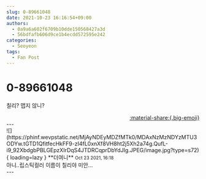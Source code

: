 ```yaml
---
slug: 0-89661048
date: 2021-10-23 16:16:54+09:00
authors:
  - 0a9a6a602f6709b10dde150568427a3d
  - 56bdfafb606d9ce1b4ecdd572595e242
categories:
  - Seoyeon
tags:
  - Fan Post
---
```


# 0-89661048

<div class="post-container" markdown="1">
<div class="content-container md-sidebar__scrollwrap" markdown="1">

칠리? 맵지 않니?

</div>
</div>

<div style="text-align: right;" markdown="1">
<a href="https://weverse.io/fromis9/fanpost/0-89661048" style="text-align: right;">:material-share:{.big-emoji}</a>
</div>
---

<div class="comments-container md-sidebar__scrollwrap" markdown="1">
<div class="comment" markdown="1">
<div class='id-container' markdown="1">
![](https://phinf.wevpstatic.net/MjAyNDEyMDZfMTk0/MDAxNzMzNDYzMTU3ODYw.tGTD1QfitfecHkFF9-zI4fL0xnXf8VH8ht2j5Xh2a74g.QufL-i9_92XbdgbPBLGEpzXIrDqS4JTDRCqprDbYdJIg.JPEG/image.jpg?type=s72){ loading=lazy }
**<span class="artist">더여니</span>** <small>Oct 23 2021, 16:18</small><br>
</div>
<div class='comment-body' markdown="1">
아니..립스틱컬러 이름이 칠리야 미안...
</div>
</div>
</div>
---
